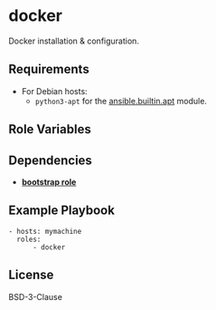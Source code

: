 docker
=========

Docker installation & configuration.

Requirements
------------

- For Debian hosts:
  - `python3-apt` for the [ansible.builtin.apt](https://docs.ansible.com/ansible/8/collections/ansible/builtin/apt_module.html) module.

Role Variables
--------------



Dependencies
------------

- [**bootstrap role**](../bootstrap)


Example Playbook
----------------

```
- hosts: mymachine
  roles:
      - docker
```

License
-------

BSD-3-Clause
